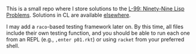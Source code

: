 This is a small repo where I store solutions to the [L-99: Ninety-Nine Lisp Problems](http://www.ic.unicamp.br/~meidanis/courses/mc336/2006s2/funcional/L-99_Ninety-Nine_Lisp_Problems.html). Solutions in CL are available [elsewhere](https://www.informatimago.com/develop/lisp/l99/).

I may add a `raco`-based testing framework later on. By this time, all files include their own testing function, and you should be able to run each one from an REPL (e.g., `,enter p01.rkt`) or using `racket` from your preferred shell.
